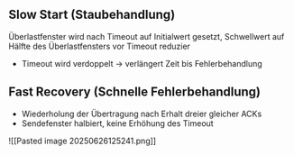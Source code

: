 ## Slow Start (Staubehandlung)
Überlastfenster wird nach Timeout auf Initialwert gesetzt, Schwellwert auf Hälfte des Überlastfensters vor Timeout reduzier
- Timeout wird verdoppelt → verlängert Zeit bis Fehlerbehandlung

## Fast Recovery (Schnelle Fehlerbehandlung)
- Wiederholung der Übertragung nach Erhalt dreier gleicher ACKs
- Sendefenster halbiert, keine Erhöhung des Timeout


![[Pasted image 20250626125241.png]]
